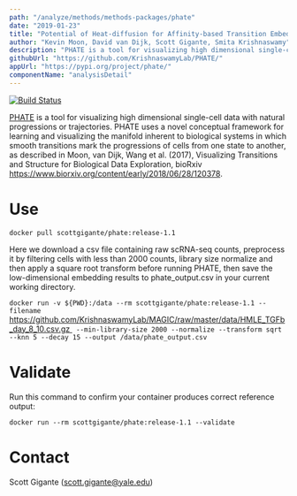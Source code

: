 ```yaml
---
path: "/analyze/methods/methods-packages/phate"
date: "2019-01-23"
title: "Potential of Heat-diffusion for Affinity-based Transition Embedding (PHATE)"
author: "Kevin Moon, David van Dijk, Scott Gigante, Smita Krishnaswamy"
description: "PHATE is a tool for visualizing high dimensional single-cell data with natural progressions or trajectories."
githubUrl: "https://github.com/KrishnaswamyLab/PHATE/"
appUrl: "https://pypi.org/project/phate/"
componentName: "analysisDetail"
---
```

[![Build Status](https://travis-ci.com/KrishnaswamyLab/PHATE.svg?branch=master)](https://travis-ci.com/KrishnaswamyLab/PHATE#)

[PHATE](https://pypi.org/project/phate/) is a tool for visualizing high dimensional single-cell data with natural progressions or trajectories. PHATE uses a novel conceptual framework for learning and visualizing the manifold inherent to biological systems in which smooth transitions mark the progressions of cells from one state to another, as described in Moon, van Dijk, Wang et al. (2017), Visualizing Transitions and Structure for Biological Data Exploration, bioRxiv https://www.biorxiv.org/content/early/2018/06/28/120378.

# Use

`docker pull scottgigante/phate:release-1.1`

Here we download a csv file containing raw scRNA-seq counts, preprocess it by filtering cells with less than 2000 counts, library size normalize and then apply a square root transform before running PHATE, then save the low-dimensional embedding results to phate_output.csv in your current working directory.

`docker run -v ${PWD}:/data --rm scottgigante/phate:release-1.1 --filename `[ https://github.com/KrishnaswamyLab/MAGIC/raw/master/data/HMLE_TGFb_day_8_10.csv.gz ](https://github.com/KrishnaswamyLab/MAGIC/raw/master/data/HMLE_TGFb_day_8_10.csv.gz)` --min-library-size 2000 --normalize --transform sqrt --knn 5 --decay 15 --output /data/phate_output.csv`


# Validate 
Run this command to confirm your container produces correct reference output:

`docker run --rm scottgigante/phate:release-1.1 --validate`

# Contact
Scott Gigante (<a href="mailto://scott.gigante@yale.edu">scott.gigante@yale.edu</a>)